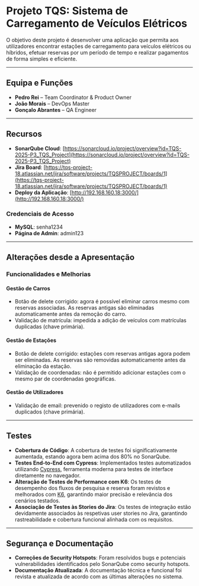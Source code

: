 # Projeto TQS: Sistema de Carregamento de Veículos Elétricos

O objetivo deste projeto é desenvolver uma aplicação que permita aos utilizadores encontrar estações de carregamento para veículos elétricos ou híbridos, efetuar reservas por um período de tempo e realizar pagamentos de forma simples e eficiente.

---

## Equipa e Funções

- **Pedro Rei** – Team Coordinator & Product Owner 
- **João Morais** – DevOps Master 
- **Gonçalo Abrantes** – QA Engineer 

---

## Recursos

- **SonarQube Cloud**: [https://sonarcloud.io/project/overview?id=TQS-2025-P3_TQS_Project](https://sonarcloud.io/project/overview?id=TQS-2025-P3_TQS_Project)  
- **Jira Board**: [https://tqs-project-18.atlassian.net/jira/software/projects/TQSPROJECT/boards/1](https://tqs-project-18.atlassian.net/jira/software/projects/TQSPROJECT/boards/1)  
- **Deploy da Aplicação**: [http://192.168.160.18:3000/](http://192.168.160.18:3000/)

### Credenciais de Acesso

- **MySQL**: senha1234  
- **Página de Admin**: admin123  

---

## Alterações desde a Apresentação

### Funcionalidades e Melhorias

#### Gestão de Carros
- Botão de delete corrigido: agora é possível eliminar carros mesmo com reservas associadas. As reservas antigas são eliminadas automaticamente antes da remoção do carro.
- Validação de matrícula: impedida a adição de veículos com matrículas duplicadas (chave primária).

#### Gestão de Estações
- Botão de delete corrigido: estações com reservas antigas agora podem ser eliminadas. As reservas são removidas automaticamente antes da eliminação da estação.
- Validação de coordenadas: não é permitido adicionar estações com o mesmo par de coordenadas geográficas.

#### Gestão de Utilizadores
- Validação de email: prevenido o registo de utilizadores com e-mails duplicados (chave primária).

---

## Testes

- **Cobertura de Código**: A cobertura de testes foi significativamente aumentada, estando agora bem acima dos 80% no SonarQube.
- **Testes End-to-End com Cypress**: Implementados testes automatizados utilizando [Cypress](https://www.cypress.io/), ferramenta moderna para testes de interface diretamente no navegador.
- **Alteração de Testes de Performance com K6**: Os testes de desempenho dos fluxos de pesquisa e reserva foram revistos e melhorados com [K6](https://k6.io/), garantindo maior precisão e relevância dos cenários testados.
- **Associação de Testes às Stories do Jira**: Os testes de integração estão devidamente associados às respetivas user stories no Jira, garantindo rastreabilidade e cobertura funcional alinhada com os requisitos.

---

## Segurança e Documentação

- **Correções de Security Hotspots**: Foram resolvidos bugs e potenciais vulnerabilidades identificados pelo SonarQube como security hotspots.
- **Documentação Atualizada**: A documentação técnica e funcional foi revista e atualizada de acordo com as últimas alterações no sistema.

